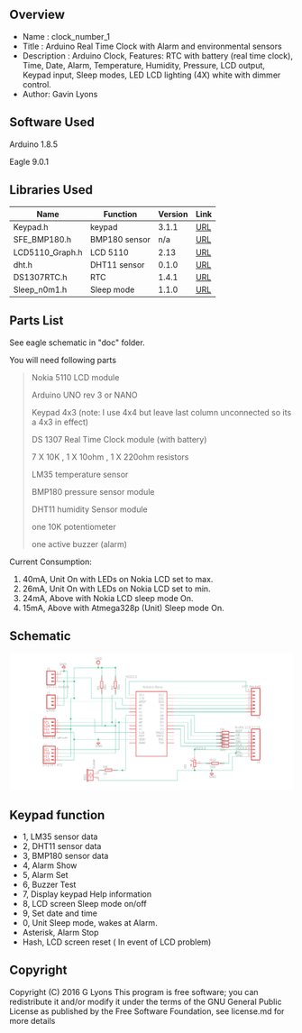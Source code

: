 Overview
--------------------
* Name : clock_number_1
* Title : Arduino Real Time Clock with Alarm and environmental sensors
* Description : Arduino Clock, Features: RTC with battery (real time clock), Time, Date, Alarm, Temperature, Humidity, Pressure, LCD output, Keypad input, Sleep modes, LED LCD lighting (4X) white with dimmer control.
* Author: Gavin Lyons

Software Used
------------------
Arduino 1.8.5

Eagle 9.0.1

Libraries Used
------------------------

| Name | Function | Version | Link |
| --- | --- | --- | --- |
| Keypad.h | keypad | 3.1.1  | [URL](https://github.com/Chris--A/Keypad)  |
| SFE_BMP180.h | BMP180 sensor | n/a | [URL](https://github.com/LowPowerLab/SFE_BMP180) |
| LCD5110_Graph.h | LCD 5110 | 2.13  | [URL](http://www.rinkydinkelectronics.com/library.php?id=47)  |
| dht.h  | DHT11 sensor | 0.1.0  | [URL](https://github.com/RobTillaart/Arduino/tree/master/libraries/DHTlib) |
| DS1307RTC.h  | RTC | 1.4.1 |  [URL](https://github.com/PaulStoffregen/DS1307RTC) |
| Sleep_n0m1.h | Sleep mode | 1.1.0 | [URL](https://github.com/n0m1/Sleep_n0m1) |


Parts List
------------------------------
See eagle schematic in "doc" folder.

You will need following parts

>
>Nokia 5110 LCD module
>
>Arduino UNO rev 3 or NANO
>
>Keypad 4x3 (note: I use 4x4 but leave last column unconnected so its a 4x3 in effect)
>
>DS 1307 Real Time Clock module (with battery)
>
>7 X 10K , 1 X 10ohm  , 1 X 220ohm  resistors
>
>LM35 temperature sensor
>
>BMP180 pressure sensor module
>
>DHT11 humidity Sensor module
>
>one 10K potentiometer 
>
>one active buzzer (alarm)
>

Current Consumption:

1. 40mA, Unit On with LEDs on Nokia LCD set to max.
2. 26mA, Unit On with LEDs on Nokia LCD set to min.
3. 24mA, Above with Nokia LCD sleep mode On.
4. 15mA, Above with Atmega328p  (Unit) Sleep mode On.


Schematic
---------------------------

![ScreenShot schematic](https://github.com/gavinlyonsrepo/Arduino_Clock_1/blob/master/doc/eagle/clock1.png)

Keypad function
--------------------------------

* 1, LM35 sensor data
* 2, DHT11 sensor data
* 3, BMP180 sensor data 
* 4, Alarm Show
* 5, Alarm Set
* 6, Buzzer Test
* 7, Display keypad Help information
* 8, LCD screen Sleep mode on/off
* 9, Set date and time
* 0, Unit Sleep mode, wakes at Alarm.
* Asterisk, Alarm Stop
* Hash, LCD screen reset ( In event of LCD problem)

Copyright
-------------------------------

Copyright (C) 2016 G Lyons This program is free software; you can redistribute it and/or modify it under the terms of the GNU General Public License as published by the Free Software Foundation, see license.md for more details
